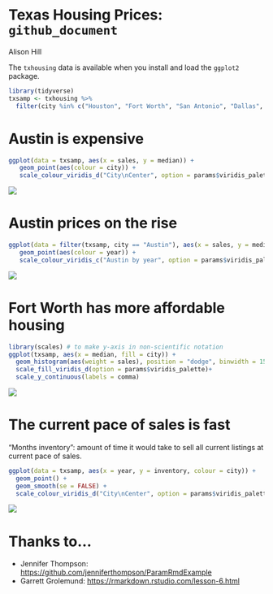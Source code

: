 Texas Housing Prices: `github_document`
================
Alison Hill

The `txhousing` data is available when you install and load the
`ggplot2` package.

``` r
library(tidyverse)
txsamp <- txhousing %>% 
  filter(city %in% c("Houston", "Fort Worth", "San Antonio", "Dallas", "Austin"))
```

# Austin is expensive

``` r
ggplot(data = txsamp, aes(x = sales, y = median)) +
   geom_point(aes(colour = city)) + 
   scale_colour_viridis_d("City\nCenter", option = params$viridis_palette)
```

![](/Users/alison/rprojs/rmd-render-factory/gallery/outputs/docs/github_document_files/figure-gfm/unnamed-chunk-2-1.png)<!-- -->

# Austin prices on the rise

``` r
ggplot(data = filter(txsamp, city == "Austin"), aes(x = sales, y = median)) +
   geom_point(aes(colour = year)) + 
   scale_colour_viridis_c("Austin by year", option = params$viridis_palette, direction = -1) 
```

![](/Users/alison/rprojs/rmd-render-factory/gallery/outputs/docs/github_document_files/figure-gfm/unnamed-chunk-3-1.png)<!-- -->

# Fort Worth has more affordable housing

``` r
library(scales) # to make y-axis in non-scientific notation
ggplot(txsamp, aes(x = median, fill = city)) +
  geom_histogram(aes(weight = sales), position = "dodge", binwidth = 15000) +
  scale_fill_viridis_d(option = params$viridis_palette)+
  scale_y_continuous(labels = comma)
```

![](/Users/alison/rprojs/rmd-render-factory/gallery/outputs/docs/github_document_files/figure-gfm/unnamed-chunk-4-1.png)<!-- -->

# The current pace of sales is fast

“Months inventory”: amount of time it would take to sell all current
listings at current pace of sales.

``` r
ggplot(data = txsamp, aes(x = year, y = inventory, colour = city)) +
  geom_point() + 
  geom_smooth(se = FALSE) +
  scale_colour_viridis_d("City\nCenter", option = params$viridis_palette) 
```

![](/Users/alison/rprojs/rmd-render-factory/gallery/outputs/docs/github_document_files/figure-gfm/unnamed-chunk-5-1.png)<!-- -->

# Thanks to…

  - Jennifer Thompson:
    <https://github.com/jenniferthompson/ParamRmdExample>
  - Garrett Grolemund: <https://rmarkdown.rstudio.com/lesson-6.html>
